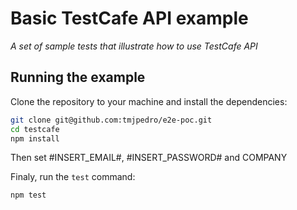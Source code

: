 # Basic TestCafe API example

*A set of sample tests that illustrate how to use TestCafe API*

## Running the example

Clone the repository to your machine and install the dependencies:

```sh
git clone git@github.com:tmjpedro/e2e-poc.git
cd testcafe
npm install
```

Then set #INSERT_EMAIL#, #INSERT_PASSWORD# and COMPANY

Finaly, run the `test` command:

```sh
npm test
```
